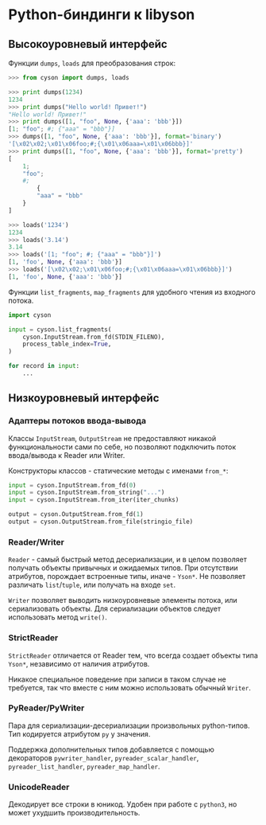 # Python-биндинги к libyson

## Высокоуровневый интерфейс

Функции `dumps`, `loads` для преобразования строк:
```python
>>> from cyson import dumps, loads

>>> print dumps(1234)
1234
>>> print dumps("Hello world! Привет!")
"Hello world! Привет!"
>>> print dumps([1, "foo", None, {'aaa': 'bbb'}])
[1; "foo"; #; {"aaa" = "bbb"}]
>>> dumps([1, "foo", None, {'aaa': 'bbb'}], format='binary')
'[\x02\x02;\x01\x06foo;#;{\x01\x06aaa=\x01\x06bbb}]'
>>> print dumps([1, "foo", None, {'aaa': 'bbb'}], format='pretty')
[
    1;
    "foo";
    #;
        {
        "aaa" = "bbb"
    }
]

>>> loads('1234')
1234
>>> loads('3.14')
3.14
>>> loads('[1; "foo"; #; {"aaa" = "bbb"}]')
[1, 'foo', None, {'aaa': 'bbb'}]
>>> loads('[\x02\x02;\x01\x06foo;#;{\x01\x06aaa=\x01\x06bbb}]')
[1, 'foo', None, {'aaa': 'bbb'}]
```

Функции `list_fragments`, `map_fragments` для удобного чтения из входного
потока.
```python
import cyson

input = cyson.list_fragments(
    cyson.InputStream.from_fd(STDIN_FILENO),
    process_table_index=True,
)

for record in input:
    ...
```

## Низкоуровневый интерфейс

### Адаптеры потоков ввода-вывода

Классы `InputStream`, `OutputStream` не предоставляют никакой функциональности
сами по себе, но позволяют подключить поток ввода/вывода к Reader или Writer.

Конструкторы классов - статические методы с именами `from_*`:

```python
input = cyson.InputStream.from_fd(0)
input = cyson.InputStream.from_string("...")
input = cyson.InputStream.from_iter(iter_chunks)

output = cyson.OutputStream.from_fd(1)
output = cyson.OutputStream.from_file(stringio_file)
```

### Reader/Writer

`Reader` - самый быстрый метод десериализации, и в целом позволяет получать
объекты привычных и ожидаемых типов. При отсутствии атрибутов, порождает
встроенные типы, иначе - `Yson*`. Не позволяет различать `list`/`tuple`, или
получать на входе `set`.

`Writer` позволяет выводить низкоуровневые элементы потока, или сериализовать
объекты. Для сериализации объектов следует использовать метод `write()`.

### StrictReader

`StrictReader` отличается от Reader тем, что всегда создает объекты типа
`Yson*`, независимо от наличия атрибутов.

Никакое специальное поведение при записи в таком случае не требуется, так что
вместе с ним можно использовать обычный `Writer`.

### PyReader/PyWriter

Пара для сериализации-десериализации произвольных python-типов. Тип кодируется
атрибутом `py` у значения.

Поддержка дополнительных типов добавляется с помощью декораторов
`pywriter_handler`, `pyreader_scalar_handler`, `pyreader_list_handler`,
`pyreader_map_handler`.

### UnicodeReader

Декодирует все строки в юникод. Удобен при работе с `python3`, но может 
ухудшить производительность.
